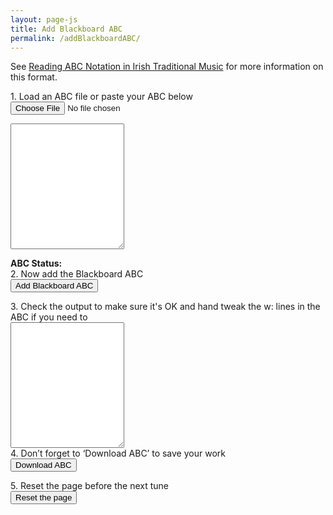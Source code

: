 ```yaml
---
layout: page-js
title: Add Blackboard ABC
permalink: /addBlackboardABC/
---
```

<p>
See <a href="https://www.irishconcertinalessons.com/blogs/reading-abc-notation-in-irish-traditional-music">Reading ABC Notation in Irish Traditional Music</a> for more information on this format.
</p>

<div>
    1. Load an ABC file or paste your ABC below
    <input type="file" id="files" class='filterButton' name="files[]" accept=".abc" />
    <output id="fileInfo"></output>
    <p />
    <!-- Read the modified ABC and play if requested -->
    <textarea name='abc' id="textAreaABC" class="abcText" rows="13" spellcheck="false">
    </textarea>
</div>
<div>
    <!-- Draw the dots -->
    <div class="output">
        <div id="abcPaper" class="abcPaper"></div>
        <div id="abcAudio"></div>
        <!-- Show ABC errors -->
        <div class="showTextInfo"><strong>ABC Status: </strong><span id='abcWarnings'></span></div>

</div>

<div>
    <!-- Add the Blackboard ABC-->
    2. Now add the Blackboard ABC
    <form>
        <input value='Add Blackboard ABC' type='button' class='filterButton'
            onclick='addBlackboardABC(document.getElementById("textAreaABC").value)' />
    </form>
    <p />
</div>
<div>
    3. Check the output to make sure it's OK and hand tweak the w: lines in the ABC if you need to
</div>
<div>
    <textarea name='abc' id="textAreaABCplus" class="abcText" rows="13" spellcheck="false"></textarea>
</div>
<div>
    <!-- Allow the user to save their ABC-->
    4. Don’t forget to ‘Download ABC’ to save your work
    <form>
        <input value='Download ABC' type='button' class='filterButton'
                onclick='wssTools.downloadABCFile(document.getElementById("textAreaABCplus").value)' />
    </form>
    <p />
</div>

<div>
   5. Reset the page before the next tune
   <form>
       <input value='Reset the page' id='reset' type='button' class='filterButton' aria-label="Reset page" onclick='resetAddBlackboardABCpage()'/>
    </form>
</div>

<script>
document.addEventListener("DOMContentLoaded", function (event) {
    // Check for the various File API support.
    var fileInfo = document.getElementById('fileInfo');
    if (window.File && window.FileReader && window.FileList && window.Blob) {
        document.getElementById('files').addEventListener('change', handleABCFileSelect, false);
    } else {
        fileInfo.innerHTML = 'The File APIs are not fully supported in this browser.';
    }
    
    audioPlayer.displayABC(textAreaABC.value);
});

function handleABCFileSelect(evt) {
    evt.stopPropagation();
    evt.preventDefault();

    var files = evt.target.files; // FileList object.

    // files is a FileList of File objects. List some properties.
    for (var i = 0, f; f = files[i]; i++) {
        var reader = new FileReader();

        reader.onload = function(e) {
            // the ABC file should have "X:", "T:", "K:" fields to be valid
            if (this.result.match(/[XTK]:/g).length >= 3) {
                // Show the dots
                fileInfo.innerHTML = '';
                audioPlayer.stopABCplayer();
                audioPlayer.displayABC(this.result);
            } else {
                fileInfo.innerHTML = '<h2>Invalid ABC file - missing "X:", "T:", "K:" fields</h2>';
                abcPaper.innerHTML = '';
                abcPaper.style.paddingBottom = "0px";
                abcPaper.style.overflow = "auto";
                abcAudio.innerHTML = '';
            }
        };
        reader.readAsText(f);
    }
}
function addBlackboardABC(abcText) {
    // strip out I: and V: lines
    abcText = abcText.match(/^(?![IV]:).+$/gm).join('\n');
    
    // add the header to the output textarea
    textAreaABCplus.value = getHeader(abcText) + '\n';;
    
    // process the notes
    let notes = getNotes(abcText);
    let lines = notes.split(/[\r\n]+/).map(line => line.trim());
    lines.forEach (addTextToLine);
    
    // Display the ABC in the textbox as dots
    let abcEditor = new window.ABCJS.Editor("textAreaABCplus", {
        paper_id: "abcPaper", 
        warnings_id:"abcWarnings", 
        render_options: {responsive: 'resize'}, 
        indicate_changed: "true", 
        synth: { el: "#abcAudio", options: {
                displayLoop: true,
                displayRestart: true,
                displayPlay: true,
                displayProgress: true,
                displayWarp: true
            }
        }
    });
}

function addTextToLine(value) {
    // copy an ABC line to the line we're going to add
    let wLine = value;

    // if there's already a w: line we'll discard it
    if (wLine.match(/w:/)) {
        return;
    }

    // strip out the note lengths
    wLine = wLine.replace(/\d+/g, '');
    // strip out the grace notes
    wLine = wLine.replace(/{[A-Ga-g]}/g, '');
    // strip out the chords
    wLine = wLine.replace(/".*?"/g, '');
    wLine = wLine.replace(/!.*?!/g, '');
    // strip the accidentals and other meta chars
    wLine = wLine.replace(/[\^=_\/\,~:(%]/g, '');

    // split the line into single tokens
    wLine = wLine.split('').join(' ');
    // remove double spaces
    wLine = wLine.replace(/\s\s+/g, ' ');

    // fix double stops
    wLine = wLine.replace(/\[ ([A-Za-z]) ([A-Za-z]) \]/g, '$1$2');

    // uppercase the higher octave notes
    wLine = wLine.replace(/[a-g]/g, "$&'").toUpperCase();
    
    // add the notes to the output textarea
    textAreaABCplus.value += value + '\nw: ' + wLine + '\n';
}

const KEY_LINE_PATTERN = /^\s*K:/;

/** 
 * Extract the header from an ABC tune string, matching lines up to 
 * and including key specification.  Gracefully assume presence of X and T
 * fields.
 * http://abcnotation.com/wiki/abc:standard:v2.1#tune_header_definition
 */
function getHeader(tuneABC) {
    const lines = tuneABC.split(/[\r\n]+/).map(line => line.trim());
    const keyIdx = lines.findIndex(line => line.match(KEY_LINE_PATTERN));
    if (keyIdx < 0) {
        return '';
    } else {
        return lines.splice(0, keyIdx + 1).join('\n').trim();
    }
}

/** Extract the notes from an ABC tune string, by removing the header. */
function getNotes(tuneABC) {
    const lines = tuneABC.split(/[\r\n]+/).map(line => line.trim());
    const keyIdx = lines.findIndex(line => line.match(KEY_LINE_PATTERN));
    return lines.splice(keyIdx + 1, lines.length).join('\n').trim();
}

function resetAddBlackboardABCpage () {
    document.getElementById("abcPaper").innerHTML = '';
    document.getElementById("abcPaper").style.paddingBottom = "0px";
    document.getElementById("abcPaper").style.overflow = "auto";
    textAreaABC.value = "";
    textAreaABCplus.value = "";
    document.getElementById('abcWarnings').innerHTML = 'No errors';
    files.value = '';
}
</script>
